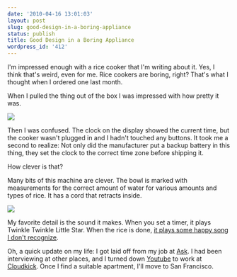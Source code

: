 ```yaml
---
date: '2010-04-16 13:01:03'
layout: post
slug: good-design-in-a-boring-appliance
status: publish
title: Good Design in a Boring Appliance
wordpress_id: '412'
---
```


I'm impressed enough with a rice cooker that I'm writing about it. Yes, I think that's weird, even for me. Rice cookers are boring, right? That's what I thought when I ordered one last month. 

When I pulled the thing out of the box I was impressed with how pretty it was.

[![](/images/DSC_6592-500x582.jpg)](/images/DSC_6592.jpg)

Then I was confused. The clock on the display showed the current time, but the cooker wasn't plugged in and I hadn't touched any buttons. It took me a second to realize: Not only did the manufacturer put a backup battery in this thing, they set the clock to the correct time zone before shipping it.

How clever is that?

Many bits of this machine are clever. The bowl is marked with measurements for the correct amount of water for various amounts and types of rice. It has a cord that retracts inside. 

[![](/images/DSC_6594-500x390.jpg)](/images/DSC_6594.jpg)

My favorite detail is the sound it makes. When you set a timer, it plays Twinkle Twinkle Little Star. When the rice is done, [it plays some happy song I don't recognize](/files/rice_cooker_done.wav). 


Oh, a quick update on my life: I got laid off from my job at [Ask](http://www.ask.com). I had been interviewing at other places, and I turned down [Youtube](http://www.youtube.com/) to work at [Cloudkick](http://www.cloudkick.com/). Once I find a suitable apartment, I'll move to San Francisco.

